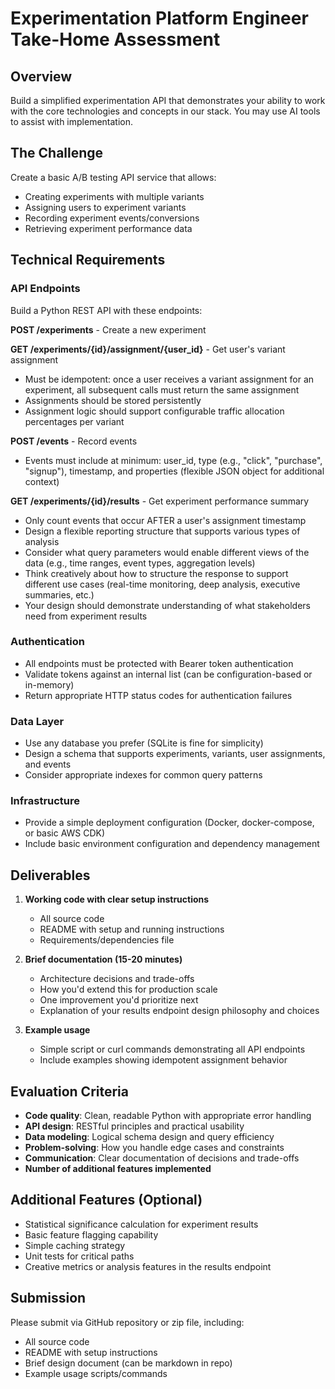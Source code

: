 # Experimentation Platform Engineer Take-Home Assessment

## Overview
Build a simplified experimentation API that demonstrates your ability to work with the core technologies and concepts in our stack. You may use AI tools to assist with implementation.

## The Challenge
Create a basic A/B testing API service that allows:
- Creating experiments with multiple variants
- Assigning users to experiment variants
- Recording experiment events/conversions
- Retrieving experiment performance data

## Technical Requirements

### API Endpoints
Build a Python REST API with these endpoints:

**POST /experiments** - Create a new experiment

**GET /experiments/{id}/assignment/{user_id}** - Get user's variant assignment
- Must be idempotent: once a user receives a variant assignment for an experiment, all subsequent calls must return the same assignment
- Assignments should be stored persistently
- Assignment logic should support configurable traffic allocation percentages per variant

**POST /events** - Record events
- Events must include at minimum: user_id, type (e.g., "click", "purchase", "signup"), timestamp, and properties (flexible JSON object for additional context)

**GET /experiments/{id}/results** - Get experiment performance summary
- Only count events that occur AFTER a user's assignment timestamp
- Design a flexible reporting structure that supports various types of analysis
- Consider what query parameters would enable different views of the data (e.g., time ranges, event types, aggregation levels)
- Think creatively about how to structure the response to support different use cases (real-time monitoring, deep analysis, executive summaries, etc.)
- Your design should demonstrate understanding of what stakeholders need from experiment results

### Authentication
- All endpoints must be protected with Bearer token authentication
- Validate tokens against an internal list (can be configuration-based or in-memory)
- Return appropriate HTTP status codes for authentication failures

### Data Layer
- Use any database you prefer (SQLite is fine for simplicity)
- Design a schema that supports experiments, variants, user assignments, and events
- Consider appropriate indexes for common query patterns

### Infrastructure
- Provide a simple deployment configuration (Docker, docker-compose, or basic AWS CDK)
- Include basic environment configuration and dependency management

## Deliverables

1. **Working code with clear setup instructions**
   - All source code
   - README with setup and running instructions
   - Requirements/dependencies file

2. **Brief documentation (15-20 minutes)**
   - Architecture decisions and trade-offs
   - How you'd extend this for production scale
   - One improvement you'd prioritize next
   - Explanation of your results endpoint design philosophy and choices

3. **Example usage**
   - Simple script or curl commands demonstrating all API endpoints
   - Include examples showing idempotent assignment behavior

## Evaluation Criteria
- **Code quality**: Clean, readable Python with appropriate error handling
- **API design**: RESTful principles and practical usability
- **Data modeling**: Logical schema design and query efficiency
- **Problem-solving**: How you handle edge cases and constraints
- **Communication**: Clear documentation of decisions and trade-offs
- **Number of additional features implemented**

## Additional Features (Optional)
- Statistical significance calculation for experiment results
- Basic feature flagging capability
- Simple caching strategy
- Unit tests for critical paths
- Creative metrics or analysis features in the results endpoint

## Submission
Please submit via GitHub repository or zip file, including:
- All source code
- README with setup instructions
- Brief design document (can be markdown in repo)
- Example usage scripts/commands
